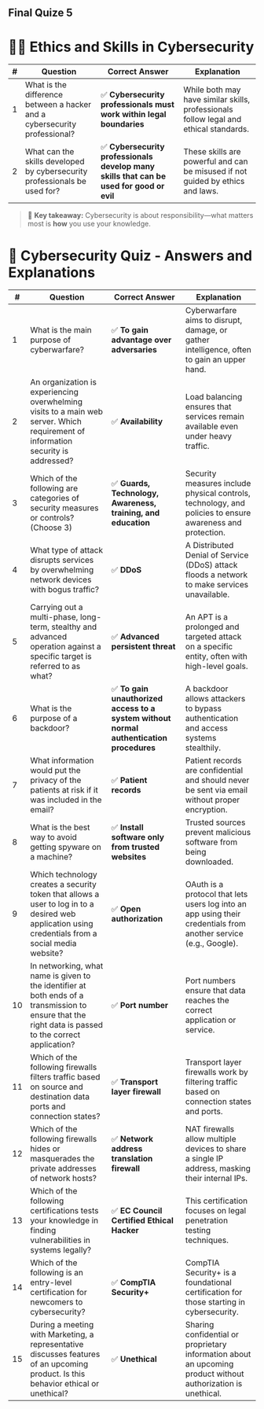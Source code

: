 ## Final Quize 5

# 👨‍💻 Ethics and Skills in Cybersecurity

| **#** | **Question**                                                                                      | **Correct Answer**                                      | **Explanation**                                                                                  |
|------|----------------------------------------------------------------------------------------------------|----------------------------------------------------------|--------------------------------------------------------------------------------------------------|
| 1    | What is the difference between a hacker and a cybersecurity professional?                         | ✅ **Cybersecurity professionals must work within legal boundaries** | While both may have similar skills, professionals follow legal and ethical standards.            |
| 2    | What can the skills developed by cybersecurity professionals be used for?                         | ✅ **Cybersecurity professionals develop many skills that can be used for good or evil** | These skills are powerful and can be misused if not guided by ethics and laws.                  |

> 🧠 **Key takeaway:** Cybersecurity is about responsibility—what matters most is **how** you use your knowledge.






# 🔐 Cybersecurity Quiz - Answers and Explanations

| **#** | **Question**                                                                                              | **Correct Answer**                                      | **Explanation**                                                                                     |
|------|------------------------------------------------------------------------------------------------------------|----------------------------------------------------------|-----------------------------------------------------------------------------------------------------|
| 1    | What is the main purpose of cyberwarfare?                                                                   | ✅ **To gain advantage over adversaries**                | Cyberwarfare aims to disrupt, damage, or gather intelligence, often to gain an upper hand.           |
| 2    | An organization is experiencing overwhelming visits to a main web server. Which requirement of information security is addressed? | ✅ **Availability**                                      | Load balancing ensures that services remain available even under heavy traffic.                      |
| 3    | Which of the following are categories of security measures or controls? (Choose 3)                         | ✅ **Guards, Technology, Awareness, training, and education** | Security measures include physical controls, technology, and policies to ensure awareness and protection. |
| 4    | What type of attack disrupts services by overwhelming network devices with bogus traffic?                 | ✅ **DDoS**                                              | A Distributed Denial of Service (DDoS) attack floods a network to make services unavailable.         |
| 5    | Carrying out a multi-phase, long-term, stealthy and advanced operation against a specific target is referred to as what? | ✅ **Advanced persistent threat**                        | An APT is a prolonged and targeted attack on a specific entity, often with high-level goals.         |
| 6    | What is the purpose of a backdoor?                                                                          | ✅ **To gain unauthorized access to a system without normal authentication procedures** | A backdoor allows attackers to bypass authentication and access systems stealthily.                   |
| 7    | What information would put the privacy of the patients at risk if it was included in the email?             | ✅ **Patient records**                                   | Patient records are confidential and should never be sent via email without proper encryption.        |
| 8    | What is the best way to avoid getting spyware on a machine?                                                 | ✅ **Install software only from trusted websites**        | Trusted sources prevent malicious software from being downloaded.                                   |
| 9    | Which technology creates a security token that allows a user to log in to a desired web application using credentials from a social media website? | ✅ **Open authorization**                                | OAuth is a protocol that lets users log into an app using their credentials from another service (e.g., Google). |
| 10   | In networking, what name is given to the identifier at both ends of a transmission to ensure that the right data is passed to the correct application? | ✅ **Port number**                                       | Port numbers ensure that data reaches the correct application or service.                           |
| 11   | Which of the following firewalls filters traffic based on source and destination data ports and connection states? | ✅ **Transport layer firewall**                           | Transport layer firewalls work by filtering traffic based on connection states and ports.            |
| 12   | Which of the following firewalls hides or masquerades the private addresses of network hosts?               | ✅ **Network address translation firewall**               | NAT firewalls allow multiple devices to share a single IP address, masking their internal IPs.       |
| 13   | Which of the following certifications tests your knowledge in finding vulnerabilities in systems legally?   | ✅ **EC Council Certified Ethical Hacker**               | This certification focuses on legal penetration testing techniques.                                  |
| 14   | Which of the following is an entry-level certification for newcomers to cybersecurity?                    | ✅ **CompTIA Security+**                                 | CompTIA Security+ is a foundational certification for those starting in cybersecurity.               |
| 15   | During a meeting with Marketing, a representative discusses features of an upcoming product. Is this behavior ethical or unethical? | ✅ **Unethical**                                         | Sharing confidential or proprietary information about an upcoming product without authorization is unethical. |


